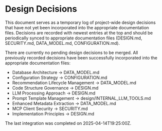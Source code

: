 # Design Decisions

This document serves as a temporary log of project-wide design decisions that have not yet been incorporated into the appropriate documentation files. Decisions are recorded with newest entries at the top and should be periodically synced to appropriate documentation files (DESIGN.md, SECURITY.md, DATA_MODEL.md, CONFIGURATION.md).

There are currently no pending design decisions to be merged. All previously recorded decisions have been successfully incorporated into the appropriate documentation files:

- Database Architecture → DATA_MODEL.md
- Configuration Strategy → CONFIGURATION.md
- Recommendation Lifecycle Management → DATA_MODEL.md 
- Code Structure Governance → DESIGN.md
- LLM Processing Approach → DESIGN.md
- Prompt Template Management → design/INTERNAL_LLM_TOOLS.md
- Enhanced Metadata Extraction → DATA_MODEL.md
- MCP Client Security → SECURITY.md
- Implementation Principles → DESIGN.md

The last integration was completed on 2025-04-14T19:25:00Z.
